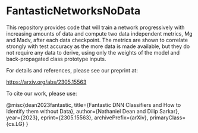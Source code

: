 # FantasticNetworksNoData

This repository provides code that will train a network progressively with increasing amounts of data and compute two data independent metrics, Mg and Madv, after each data checkpoint.  The metrics are shown to correlate strongly with test accuracy as the more data is made available, but they do not require any data to derive, using only the weights of the model and back-propagated class prototype inputs.

For details and references, please see our preprint at:

https://arxiv.org/abs/2305.15563

To cite our work, please use:

@misc{dean2023fantastic,
      title={Fantastic DNN Classifiers and How to Identify them without Data}, 
      author={Nathaniel Dean and Dilip Sarkar},
      year={2023},
      eprint={2305.15563},
      archivePrefix={arXiv},
      primaryClass={cs.LG}
}
